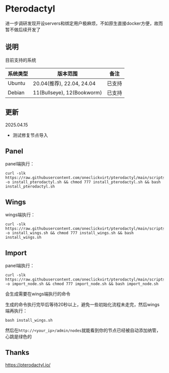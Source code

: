 # Pterodactyl

进一步调研发现开设servers和绑定用户极麻烦，不如原生直接docker方便，故而暂不做后续开发了

## 说明

目前支持的系统

| 系统类型    | 版本范围                    | 备注         |
|-------------|----------------------------|--------------|
| Ubuntu      | 20.04(推荐), 22.04, 24.04  | 已支持       |
| Debian      | 11(Bullseye), 12(Bookworm) | 已支持       |

## 更新

2025.04.15

- 测试修复节点导入

## Panel

panel端执行：

```shell
curl -slk https://raw.githubusercontent.com/oneclickvirt/pterodactyl/main/scripts/install_pterodactyl.sh -o install_pterodactyl.sh && chmod 777 install_pterodactyl.sh && bash install_pterodactyl.sh
```

## Wings

wings端执行：

```shell
curl -slk https://raw.githubusercontent.com/oneclickvirt/pterodactyl/main/scripts/install_wings.sh -o install_wings.sh && chmod 777 install_wings.sh && bash install_wings.sh
```

## Import

panel端执行：

```shell
curl -slk https://raw.githubusercontent.com/oneclickvirt/pterodactyl/main/scripts/import_node.sh -o import_node.sh && chmod 777 import_node.sh && bash import_node.sh
```

会生成需要在wings端执行的命令

生成的命令执行完毕后等待20秒以上，避免一些初始化流程未走完，然后wings端再执行：

```shell
bash install_wings.sh
```

然后在```http://<your_ip>/admin/nodes```就能看到你的节点已经被自动添加纳管，心跳是绿色的

## Thanks

https://pterodactyl.io/
